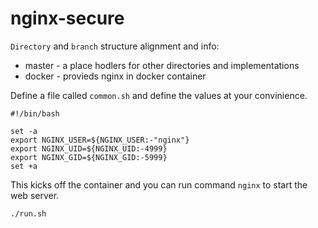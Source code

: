 # nginx-secure

`Directory` and `branch` structure alignment and info:
- master - a place hodlers for other directories and implementations
- docker - provieds nginx in docker container

Define a file called `common.sh` and define the values at your convinience.
```
#!/bin/bash

set -a
export NGINX_USER=${NGINX_USER:-"nginx"}
export NGINX_UID=${NGINX_UID:-4999}
export NGINX_GID=${NGINX_GID:-5999}
set +a
```

This kicks off the container and you can run command `nginx` to start the web server.
```
./run.sh
```
